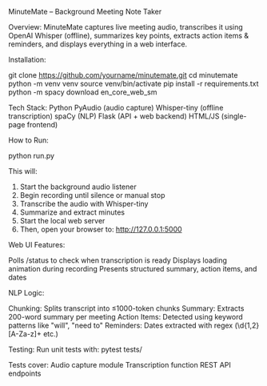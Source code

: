 MinuteMate – Background Meeting Note Taker

Overview:
MinuteMate captures live meeting audio, transcribes it using OpenAI Whisper (offline), summarizes key points, extracts action items & reminders, and displays everything in a web interface.

Installation:

git clone https://github.com/yourname/minutemate.git
cd minutemate
python -m venv venv
source venv/bin/activate
pip install -r requirements.txt
python -m spacy download en_core_web_sm

Tech Stack:
Python
PyAudio (audio capture)
Whisper-tiny (offline transcription)
spaCy (NLP)
Flask (API + web backend)
HTML/JS (single-page frontend)

How to Run:

python run.py

This will:
1) Start the background audio listener
2) Begin recording until silence or manual stop
3) Transcribe the audio with Whisper-tiny
4) Summarize and extract minutes
5) Start the local web server
6) Then, open your browser to:  http://127.0.0.1:5000

Web UI Features:

Polls /status to check when transcription is ready
Displays loading animation during recording
Presents structured summary, action items, and dates

NLP Logic:

Chunking: Splits transcript into ≤1000-token chunks
Summary: Extracts 200-word summary per meeting
Action Items: Detected using keyword patterns like "will", "need to"
Reminders: Dates extracted with regex (\d{1,2} [A-Za-z]+ etc.)

Testing:
Run unit tests with: pytest tests/

Tests cover:
Audio capture module
Transcription function
REST API endpoints